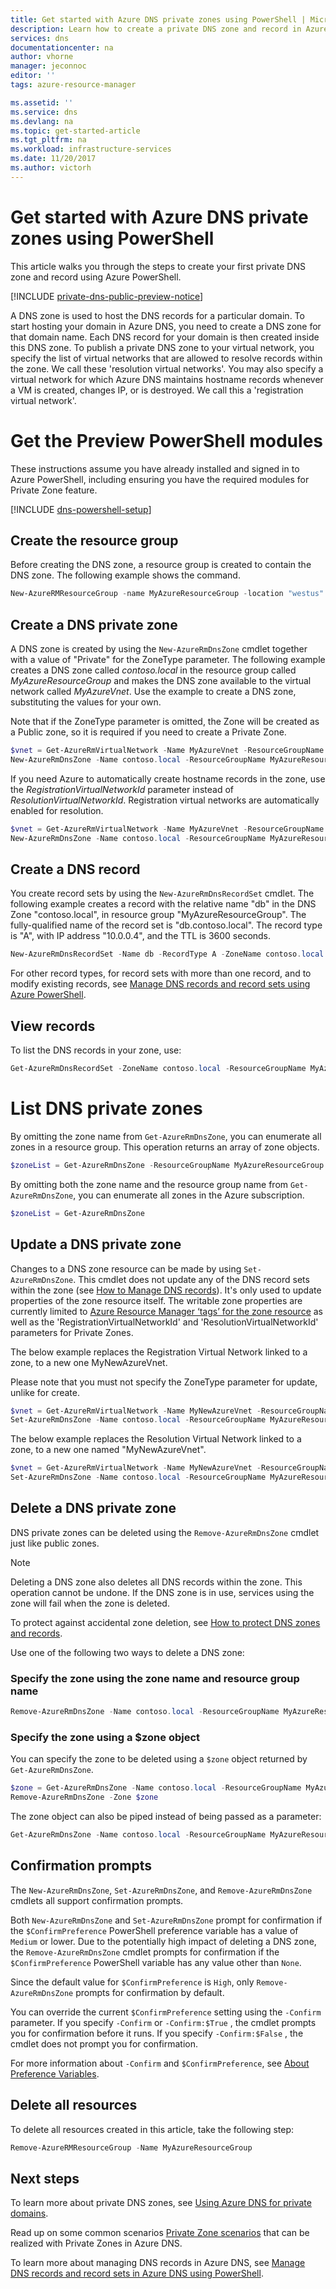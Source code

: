 ```yaml
---
title: Get started with Azure DNS private zones using PowerShell | Microsoft Docs
description: Learn how to create a private DNS zone and record in Azure DNS. This is a step-by-step guide to create and manage your first private DNS zone and record using PowerShell.
services: dns
documentationcenter: na
author: vhorne
manager: jeconnoc
editor: ''
tags: azure-resource-manager

ms.assetid: ''
ms.service: dns
ms.devlang: na
ms.topic: get-started-article
ms.tgt_pltfrm: na
ms.workload: infrastructure-services
ms.date: 11/20/2017
ms.author: victorh
---
```


# Get started with Azure DNS private zones using PowerShell

This article walks you through the steps to create your first private DNS zone and record using Azure PowerShell.

[!INCLUDE [private-dns-public-preview-notice](../../includes/private-dns-public-preview-notice.md)]

A DNS zone is used to host the DNS records for a particular domain. To start hosting your domain in Azure DNS, you need to create a DNS zone for that domain name. Each DNS record for your domain is then created inside this DNS zone. To publish a private DNS zone to your virtual network, you specify the list of virtual networks that are allowed to resolve records within the zone.  We call these 'resolution virtual networks'.  You may also specify a virtual network for which Azure DNS maintains hostname records whenever a VM is created, changes IP, or is destroyed.  We call this a 'registration virtual network'.

# Get the Preview PowerShell modules
These instructions assume you have already installed and signed in to Azure PowerShell, including ensuring you have the required modules for Private Zone feature. 

[!INCLUDE [dns-powershell-setup](../../includes/dns-powershell-setup-include.md)]

## Create the resource group

Before creating the DNS zone, a resource group is created to contain the DNS zone. The following example shows the command.

```powershell
New-AzureRMResourceGroup -name MyAzureResourceGroup -location "westus"
```

## Create a DNS private zone

A DNS zone is created by using the `New-AzureRmDnsZone` cmdlet together with a value of "Private" for the ZoneType parameter. The following example creates a DNS zone called *contoso.local* in the resource group called *MyAzureResourceGroup* and makes the DNS zone available to the virtual network called *MyAzureVnet*. Use the example to create a DNS zone, substituting the values for your own.

Note that if the ZoneType parameter is omitted, the Zone will be created as a Public zone, so it is required if you need to create a Private Zone. 

```powershell
$vnet = Get-AzureRmVirtualNetwork -Name MyAzureVnet -ResourceGroupName MyAzureResourceGroup
New-AzureRmDnsZone -Name contoso.local -ResourceGroupName MyAzureResourceGroup -ZoneType Private -ResolutionVirtualNetworkId @($vnet.Id)
```

If you need Azure to automatically create hostname records in the zone, use the *RegistrationVirtualNetworkId* parameter instead of *ResolutionVirtualNetworkId*.  Registration virtual networks are automatically enabled for resolution.

```powershell
$vnet = Get-AzureRmVirtualNetwork -Name MyAzureVnet -ResourceGroupName MyAzureResourceGroup
New-AzureRmDnsZone -Name contoso.local -ResourceGroupName MyAzureResourceGroup -ZoneType Private -RegistrationVirtualNetworkId @($vnet.Id)
```

## Create a DNS record

You create record sets by using the `New-AzureRmDnsRecordSet` cmdlet. The following example creates a record with the relative name "db" in the DNS Zone "contoso.local", in resource group "MyAzureResourceGroup". The fully-qualified name of the record set is "db.contoso.local". The record type is "A", with IP address "10.0.0.4", and the TTL is 3600 seconds.

```powershell
New-AzureRmDnsRecordSet -Name db -RecordType A -ZoneName contoso.local -ResourceGroupName MyAzureResourceGroup -Ttl 3600 -DnsRecords (New-AzureRmDnsRecordConfig -IPv4Address "10.0.0.4")
```

For other record types, for record sets with more than one record, and to modify existing records, see [Manage DNS records and record sets using Azure PowerShell](dns-operations-recordsets.md). 

## View records

To list the DNS records in your zone, use:

```powershell
Get-AzureRmDnsRecordSet -ZoneName contoso.local -ResourceGroupName MyAzureResourceGroup
```

# List DNS private zones

By omitting the zone name from `Get-AzureRmDnsZone`, you can enumerate all zones in a resource group. This operation returns an array of zone objects.

```powershell
$zoneList = Get-AzureRmDnsZone -ResourceGroupName MyAzureResourceGroup
```

By omitting both the zone name and the resource group name from `Get-AzureRmDnsZone`, you can enumerate all zones in the Azure subscription.

```powershell
$zoneList = Get-AzureRmDnsZone
```

## Update a DNS private zone

Changes to a DNS zone resource can be made by using `Set-AzureRmDnsZone`. This cmdlet does not update any of the DNS record sets within the zone (see [How to Manage DNS records](dns-operations-recordsets.md)). It's only used to update properties of the zone resource itself. The writable zone properties are currently limited to [Azure Resource Manager ‘tags’ for the zone resource](dns-zones-records.md#tags) as well as the 'RegistrationVirtualNetworkId' and 'ResolutionVirtualNetworkId' parameters for Private Zones.

The below example replaces the Registration Virtual Network linked to a zone, to a new one MyNewAzureVnet.

Please note that you must not specify the ZoneType parameter for update, unlike for create. 

```powershell
$vnet = Get-AzureRmVirtualNetwork -Name MyNewAzureVnet -ResourceGroupName MyAzureResourceGroup
Set-AzureRmDnsZone -Name contoso.local -ResourceGroupName MyAzureResourceGroup -RegistrationVirtualNetworkId @($vnet.Id)
```

The below example replaces the Resolution Virtual Network linked to a zone, to a new one named "MyNewAzureVnet".

```powershell
$vnet = Get-AzureRmVirtualNetwork -Name MyNewAzureVnet -ResourceGroupName MyAzureResourceGroup
Set-AzureRmDnsZone -Name contoso.local -ResourceGroupName MyAzureResourceGroup -ResolutionVirtualNetworkId @($vnet.Id)
```

## Delete a DNS private zone

DNS private zones can be deleted using the `Remove-AzureRmDnsZone` cmdlet just like public zones.

> [!NOTE]
> Deleting a DNS zone also deletes all DNS records within the zone. This operation cannot be undone. If the DNS zone is in use, services using the zone will fail when the zone is deleted.
>
>To protect against accidental zone deletion, see [How to protect DNS zones and records](dns-protect-zones-recordsets.md).

Use one of the following two ways to delete a DNS zone:

### Specify the zone using the zone name and resource group name

```powershell
Remove-AzureRmDnsZone -Name contoso.local -ResourceGroupName MyAzureResourceGroup
```

### Specify the zone using a $zone object

You can specify the zone to be deleted using a `$zone` object returned by `Get-AzureRmDnsZone`.

```powershell
$zone = Get-AzureRmDnsZone -Name contoso.local -ResourceGroupName MyAzureResourceGroup
Remove-AzureRmDnsZone -Zone $zone
```

The zone object can also be piped instead of being passed as a parameter:

```powershell
Get-AzureRmDnsZone -Name contoso.local -ResourceGroupName MyAzureResourceGroup | Remove-AzureRmDnsZone

```

## Confirmation prompts

The `New-AzureRmDnsZone`, `Set-AzureRmDnsZone`, and `Remove-AzureRmDnsZone` cmdlets all support confirmation prompts.

Both `New-AzureRmDnsZone` and `Set-AzureRmDnsZone` prompt for confirmation if the `$ConfirmPreference` PowerShell preference variable has a value of `Medium` or lower. Due to the potentially high impact of deleting a DNS zone, the `Remove-AzureRmDnsZone` cmdlet prompts for confirmation if the `$ConfirmPreference` PowerShell variable has any value other than `None`.

Since the default value for `$ConfirmPreference` is `High`, only `Remove-AzureRmDnsZone` prompts for confirmation by default.

You can override the current `$ConfirmPreference` setting using the `-Confirm` parameter. If you specify `-Confirm` or `-Confirm:$True` , the cmdlet prompts you for confirmation before it runs. If you specify `-Confirm:$False` , the cmdlet does not prompt you for confirmation.

For more information about `-Confirm` and `$ConfirmPreference`, see [About Preference Variables](https://msdn.microsoft.com/powershell/reference/5.1/Microsoft.PowerShell.Core/about/about_Preference_Variables).


## Delete all resources

To delete all resources created in this article, take the following step:

```powershell
Remove-AzureRMResourceGroup -Name MyAzureResourceGroup
```

## Next steps

To learn more about private DNS zones, see [Using Azure DNS for private domains](private-dns-overview.md).

Read up on some common scenarios [Private Zone scenarios](./private-dns-scenarios.md) that can be realized with Private Zones in Azure DNS.

To learn more about managing DNS records in Azure DNS, see [Manage DNS records and record sets in Azure DNS using PowerShell](dns-operations-recordsets.md).

